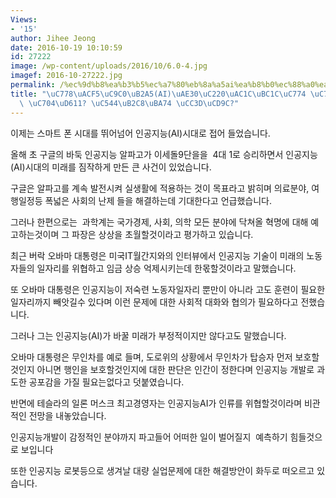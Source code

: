 ```yaml
---
Views:
- '15'
author: Jihee Jeong
date: 2016-10-19 10:10:59
id: 27222
image: /wp-content/uploads/2016/10/6.0-4.jpg
imagef: 2016-10-27222.jpg
permalink: /%ec%9d%b8%ea%b3%b5%ec%a7%80%eb%8a%a5ai%ea%b8%b0%ec%88%a0%ea%b0%9c%eb%b0%9c%ec%9d%b4-%ec%9d%bc%ec%9e%90%eb%a6%ac-%ec%9c%84%ed%98%91-%ec%95%84%eb%8b%88%eb%a9%b4-%ec%b0%bd%ec%b6%9c/
title: "\uC778\uACF5\uC9C0\uB2A5(AI)\uAE30\uC220\uAC1C\uBC1C\uC774 \uC77C\uC790\uB9AC\
  \ \uC704\uD611? \uC544\uB2C8\uBA74 \uCC3D\uCD9C?"
---
```


이제는 스마트 폰 시대를 뛰어넘어 인공지능(AI)시대로 접어 들었습니다.

올해 초 구글의 바둑 인공지능 알파고가 이세돌9단을을  4대 1로 승리하면서 인공지능(AI)시대의 미래를 짐작하게 만든 큰 사건이 있었습니다.

구글은 알파고를 계속 발전시켜 실생활에 적용하는 것이 목표라고 밝히며 의료분야, 여행일정등 폭넓은 사회의 난제 들을 해결하는데 기대한다고 언급했습니다.

그러나 한편으로는  과학계는 국가경제, 사회, 의학 모든 분야에 닥쳐올 혁명에 대해 예고하는것이며 그 파장은 상상을 초월할것이라고 평가하고 있습니다.

최근 버락 오바마 대통령은 미국IT월간지와의 인터뷰에서 인공지능 기술이 미래의 노동자들의 일자리를 위협하고 임금 상승 억제시키는데 한몫할것이라고 말했습니다.

또 오바마 대통령은 인공지능이 저숙련 노동자일자리 뿐만이 아니라 고도 훈련이 필요한 일자리까지 빼앗길수 있다며 이런 문제에 대한 사회적 대화와 협의가 필요하다고 전했습니다.

그러나 그는 인공지능(AI)가 바꿀 미래가 부정적이지만 않다고도 말했습니다.

오바마 대통령은 무인차를 예로 들며, 도로위의 상황에서 무인차가 탑승자 먼저 보호할것인지 아니면 행인을 보호할것인지에 대한 판단은 인간이 정한다며 인공지능 개발로 과도한 공포감을 가질 필요는없다고 덧붙였습니다.

반면에 테슬라의 일론 머스크 최고경영자는 인공지능AI가 인류를 위협할것이라며 비관적인 전망을 내놓았습니다.

인공지능개발이 감정적인 분야까지 파고들어 어떠한 일이 벌어질지  예측하기 힘들것으로 보입니다

또한 인공지능 로봇등으로 생겨날 대량 실업문제에 대한 해결방안이 화두로 떠오르고 있습니다.
